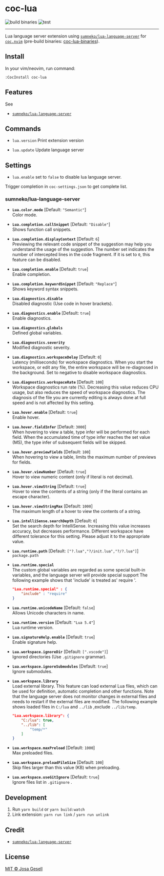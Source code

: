 # coc-lua

![build binaries](https://github.com/josa42/coc-lua-binaries/workflows/build/badge.svg)
![test](https://github.com/josa42/coc-lua/workflows/Main/badge.svg)

--------------------------------------------------------------------------------

Lua language server extension using [`sumneko/lua-language-server`](https://github.com/sumneko/lua-language-server)
for [`coc.nvim`](https://github.com/neoclide/coc.nvim)
(pre-build binaries: [coc-lua-binaries](https://github.com/josa42/coc-lua-binaries/releases/tag/latest)).

## Install

In your vim/neovim, run command:

```
:CocInstall coc-lua
```

## Features

See
- [`sumneko/lua-language-server`](https://github.com/sumneko/lua-language-server)

## Commands

- `lua.version`
  Print extension version

- `lua.update`
  Update language server

## Settings

- `lua.enable` set to `false` to disable lua language server.

Trigger completion in `coc-settings.json` to get complete list.

### sumneko/lua-language-server

- **`Lua.color.mode`** [Default: `"Semantic"`]  
  Color mode.

- **`Lua.completion.callSnippet`** [Default: `"Disable"`]  
  Shows function call snippets.

- **`Lua.completion.displayContext`** [Default: `6`]  
  Previewing the relevant code snippet of the suggestion may help you understand the usage of the suggestion. The number set indicates the number of intercepted lines in the code fragment. If it is set to `0`, this feature can be disabled.

- **`Lua.completion.enable`** [Default: `true`]  
  Enable completion.

- **`Lua.completion.keywordSnippet`** [Default: `"Replace"`]  
  Shows keyword syntax snippets.

- **`Lua.diagnostics.disable`**  
  Disabled diagnostic (Use code in hover brackets).

- **`Lua.diagnostics.enable`** [Default: `true`]  
  Enable diagnostics.

- **`Lua.diagnostics.globals`**  
  Defined global variables.

- **`Lua.diagnostics.severity`**  
  Modified diagnostic severity.

- **`Lua.diagnostics.workspaceDelay`** [Default: `0`]  
  Latency (milliseconds) for workspace diagnostics. When you start the workspace, or edit any file, the entire workspace will be re-diagnosed in the background. Set to negative to disable workspace diagnostics.

- **`Lua.diagnostics.workspaceRate`** [Default: `100`]  
  Workspace diagnostics run rate (%). Decreasing this value reduces CPU usage, but also reduces the speed of workspace diagnostics. The diagnosis of the file you are currently editing is always done at full speed and is not affected by this setting.

- **`Lua.hover.enable`** [Default: `true`]  
  Enable hover.

- **`Lua.hover.fieldInfer`** [Default: `3000`]  
  When hovering to view a table, type infer will be performed for each field. When the accumulated time of type infer reaches the set value (MS), the type infer of subsequent fields will be skipped.

- **`Lua.hover.previewFields`** [Default: `100`]  
  When hovering to view a table, limits the maximum number of previews for fields.

- **`Lua.hover.viewNumber`** [Default: `true`]  
  Hover to view numeric content (only if literal is not decimal).

- **`Lua.hover.viewString`** [Default: `true`]  
  Hover to view the contents of a string (only if the literal contains an escape character).

- **`Lua.hover.viewStringMax`** [Default: `1000`]  
  The maximum length of a hover to view the contents of a string.

- **`Lua.intelliSense.searchDepth`** [Default: `0`]  
  Set the search depth for IntelliSense. Increasing this value increases accuracy, but decreases performance. Different workspace have different tolerance for this setting. Please adjust it to the appropriate value.

- **`Lua.runtime.path`** [Default: `["?.lua","?/init.lua","?/?.lua"]`]  
  `package.path`

- **`Lua.runtime.special`**  
  The custom global variables are regarded as some special built-in variables, and the language server will provide special support
  The following example shows that 'include' is treated as' require '.
  ```json
  "Lua.runtime.special" : {
      "include" : "require"
  }
  ```

- **`Lua.runtime.unicodeName`** [Default: `false`]  
  Allows Unicode characters in name.

- **`Lua.runtime.version`** [Default: `"Lua 5.4"`]  
  Lua runtime version.

- **`Lua.signatureHelp.enable`** [Default: `true`]  
  Enable signature help.

- **`Lua.workspace.ignoreDir`** [Default: `[".vscode"]`]  
  Ignored directories (Use `.gitignore` grammar).

- **`Lua.workspace.ignoreSubmodules`** [Default: `true`]  
  Ignore submodules.

- **`Lua.workspace.library`**  
  Load external library.
  This feature can load external Lua files, which can be used for definition, automatic completion and other functions. Note that the language server does not monitor changes in external files and needs to restart if the external files are modified.
  The following example shows loaded files in `C:/lua` and `../lib` ,exclude `../lib/temp`.
  ```json
  "Lua.workspace.library": {
      "C:/lua": true,
      "../lib": [
          "temp/*"
      ]
  }
  ```

- **`Lua.workspace.maxPreload`** [Default: `1000`]  
  Max preloaded files.

- **`Lua.workspace.preloadFileSize`** [Default: `100`]  
  Skip files larger than this value (KB) when preloading.

- **`Lua.workspace.useGitIgnore`** [Default: `true`]  
  Ignore files list in `.gitignore` .

## Development

1. Run `yarn build` or `yarn build:watch`
2. Link extension: `yarn run link` / `yarn run unlink`

## Credit

- [`sumneko/lua-language-server`](https://github.com/sumneko/lua-language-server#credit)

## License

[MIT © Josa Gesell](LICENSE)
